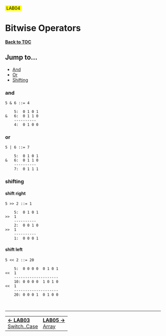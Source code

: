 <link rel="stylesheet" href="style.css">

<mark>&nbsp;LAB04&nbsp;</mark>

# Bitwise Operators

[**Back to TOC**](/contents.md)

## Jump to...

- [And](#and)
- [Or](#or)
- [Shifting](#shifting)

[comment]: <body>

### and

```
5 & 6 ::= 4

    5:  0 1 0 1
&   6:  0 1 1 0
    ----------
    4:  0 1 0 0
```

### or

```
5 | 6 ::= 7

    5:  0 1 0 1
&   6:  0 1 1 0
    ----------
    7:  0 1 1 1
```

### shifting

#### shift right

```
5 >> 2 ::= 1

    5:  0 1 0 1
>>  1
    ----------
    2:  0 0 1 0
>>  1
    ----------
    1:  0 0 0 1
```

#### shift left

```
5 << 2 ::= 20

    5:  0 0 0 0  0 1 0 1
<<  1
    --------------------
    10: 0 0 0 0  1 0 1 0
<<  1
    --------------------
    20: 0 0 0 1  0 1 0 0
```

[comment]: <Footer>

<br>

---
<table width="100%">
    <td>
    <div class="foot-previous">
        <a href="/src/LAB03.md"><b>&#x2190; LAB03</b><br>Switch..Case</a>
    </div>
    </td>
    <td>
    <div class="foot-next">
        <a href="/src/LAB05.md"><b>LAB05 &#x2192;</b><br>Array</a>
    </div>
    </td>
</table>